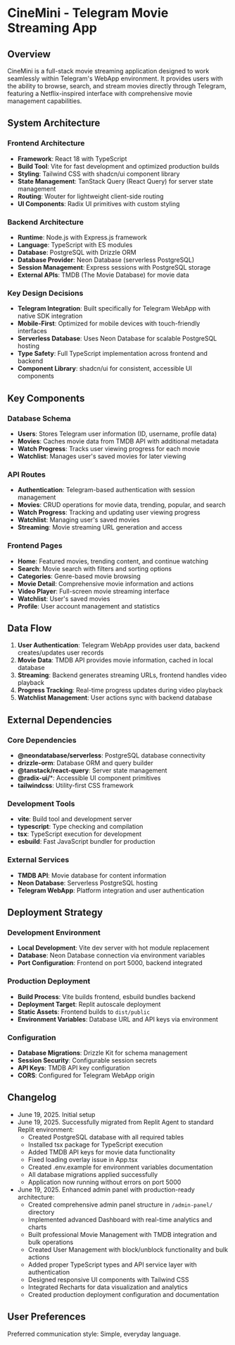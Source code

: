 # CineMini - Telegram Movie Streaming App

## Overview

CineMini is a full-stack movie streaming application designed to work seamlessly within Telegram's WebApp environment. It provides users with the ability to browse, search, and stream movies directly through Telegram, featuring a Netflix-inspired interface with comprehensive movie management capabilities.

## System Architecture

### Frontend Architecture
- **Framework**: React 18 with TypeScript
- **Build Tool**: Vite for fast development and optimized production builds
- **Styling**: Tailwind CSS with shadcn/ui component library
- **State Management**: TanStack Query (React Query) for server state management
- **Routing**: Wouter for lightweight client-side routing
- **UI Components**: Radix UI primitives with custom styling

### Backend Architecture
- **Runtime**: Node.js with Express.js framework
- **Language**: TypeScript with ES modules
- **Database**: PostgreSQL with Drizzle ORM
- **Database Provider**: Neon Database (serverless PostgreSQL)
- **Session Management**: Express sessions with PostgreSQL storage
- **External APIs**: TMDB (The Movie Database) for movie data

### Key Design Decisions
- **Telegram Integration**: Built specifically for Telegram WebApp with native SDK integration
- **Mobile-First**: Optimized for mobile devices with touch-friendly interfaces
- **Serverless Database**: Uses Neon Database for scalable PostgreSQL hosting
- **Type Safety**: Full TypeScript implementation across frontend and backend
- **Component Library**: shadcn/ui for consistent, accessible UI components

## Key Components

### Database Schema
- **Users**: Stores Telegram user information (ID, username, profile data)
- **Movies**: Caches movie data from TMDB API with additional metadata
- **Watch Progress**: Tracks user viewing progress for each movie
- **Watchlist**: Manages user's saved movies for later viewing

### API Routes
- **Authentication**: Telegram-based authentication with session management
- **Movies**: CRUD operations for movie data, trending, popular, and search
- **Watch Progress**: Tracking and updating user viewing progress
- **Watchlist**: Managing user's saved movies
- **Streaming**: Movie streaming URL generation and access

### Frontend Pages
- **Home**: Featured movies, trending content, and continue watching
- **Search**: Movie search with filters and sorting options
- **Categories**: Genre-based movie browsing
- **Movie Detail**: Comprehensive movie information and actions
- **Video Player**: Full-screen movie streaming interface
- **Watchlist**: User's saved movies
- **Profile**: User account management and statistics

## Data Flow

1. **User Authentication**: Telegram WebApp provides user data, backend creates/updates user records
2. **Movie Data**: TMDB API provides movie information, cached in local database
3. **Streaming**: Backend generates streaming URLs, frontend handles video playback
4. **Progress Tracking**: Real-time progress updates during video playback
5. **Watchlist Management**: User actions sync with backend database

## External Dependencies

### Core Dependencies
- **@neondatabase/serverless**: PostgreSQL database connectivity
- **drizzle-orm**: Database ORM and query builder
- **@tanstack/react-query**: Server state management
- **@radix-ui/***: Accessible UI component primitives
- **tailwindcss**: Utility-first CSS framework

### Development Tools
- **vite**: Build tool and development server
- **typescript**: Type checking and compilation
- **tsx**: TypeScript execution for development
- **esbuild**: Fast JavaScript bundler for production

### External Services
- **TMDB API**: Movie database for content information
- **Neon Database**: Serverless PostgreSQL hosting
- **Telegram WebApp**: Platform integration and user authentication

## Deployment Strategy

### Development Environment
- **Local Development**: Vite dev server with hot module replacement
- **Database**: Neon Database connection via environment variables
- **Port Configuration**: Frontend on port 5000, backend integrated

### Production Deployment
- **Build Process**: Vite builds frontend, esbuild bundles backend
- **Deployment Target**: Replit autoscale deployment
- **Static Assets**: Frontend builds to `dist/public`
- **Environment Variables**: Database URL and API keys via environment

### Configuration
- **Database Migrations**: Drizzle Kit for schema management
- **Session Security**: Configurable session secrets
- **API Keys**: TMDB API key configuration
- **CORS**: Configured for Telegram WebApp origin

## Changelog

- June 19, 2025. Initial setup
- June 19, 2025. Successfully migrated from Replit Agent to standard Replit environment:
  - Created PostgreSQL database with all required tables
  - Installed tsx package for TypeScript execution
  - Added TMDB API keys for movie data functionality
  - Fixed loading overlay issue in App.tsx
  - Created .env.example for environment variables documentation
  - All database migrations applied successfully
  - Application now running without errors on port 5000
- June 19, 2025. Enhanced admin panel with production-ready architecture:
  - Created comprehensive admin panel structure in `/admin-panel/` directory
  - Implemented advanced Dashboard with real-time analytics and charts
  - Built professional Movie Management with TMDB integration and bulk operations
  - Created User Management with block/unblock functionality and bulk actions
  - Added proper TypeScript types and API service layer with authentication
  - Designed responsive UI components with Tailwind CSS
  - Integrated Recharts for data visualization and analytics
  - Created production deployment configuration and documentation

## User Preferences

Preferred communication style: Simple, everyday language.